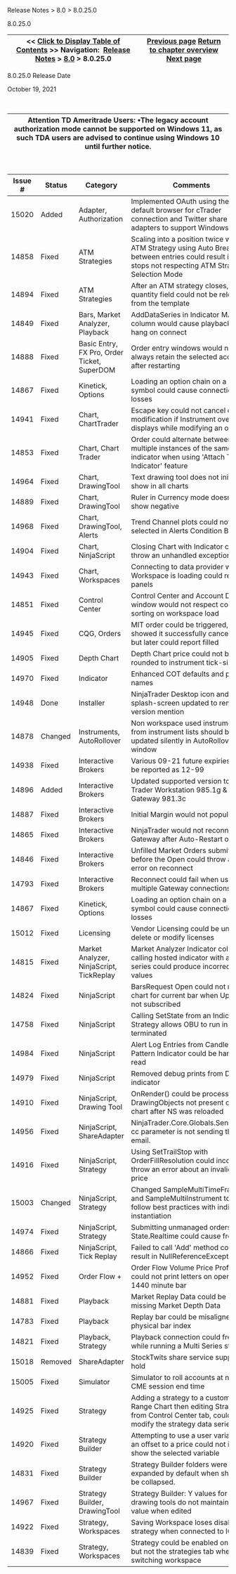 ﻿


Release Notes \> 8\.0 \> 8\.0\.25\.0






















8\.0\.25\.0







| \<\< [Click to Display Table of Contents](8_0_25_0.md) \>\> **Navigation:**     [Release Notes](release_notes-1.md) \> [8\.0](8_0-1.md) \> 8\.0\.25\.0 | [Previous page](8_0_26_1-1.md) [Return to chapter overview](8_0-1.md) [Next page](8_0_24_3-1.md) |
| --- | --- |











8\.0\.25\.0 Release Date


October 19, 2021


 




| Attention TD Ameritrade Users:  •The legacy account authorization mode cannot be supported on Windows 11, as such TDA users are advised to continue using Windows 10 until further notice. |
| --- |



 




| Issue \# | Status | Category | Comments |
| --- | --- | --- | --- |
| 15020 | Added | Adapter, Authorization | Implemented OAuth using the default browser for cTrader connection and Twitter share adapters to support Windows 11\. |
| 14858 | Fixed | ATM Strategies | Scaling into a position twice with ATM Strategy using Auto Breakeven between entries could result in stops not respecting ATM Strategy Selection Mode |
| 14894 | Fixed | ATM Strategies | After an ATM strategy closes, the quantity field could not be reloaded from the template |
| 14849 | Fixed | Bars, Market Analyzer, Playback | AddDataSeries in Indicator MA column would cause playback to hang on connect |
| 14888 | Fixed | Basic Entry, FX Pro, Order Ticket, SuperDOM | Order entry windows would not always retain the selected account after restarting |
| 14867 | Fixed | Kinetick, Options | Loading an option chain on a stock symbol could cause connection losses |
| 14941 | Fixed | Chart, ChartTrader | Escape key could not cancel order modification if Instrument overlay displays while modifying an order |
| 14853 | Fixed | Chart, Chart Trader | Order could alternate between multiple instances of the same indicator when using 'Attach To Indicator' feature |
| 14964 | Fixed | Chart, DrawingTool | Text drawing tool does not initially show in all charts |
| 14889 | Fixed | Chart, DrawingTool | Ruler in Currency mode doesn't show negative |
| 14968 | Fixed | Chart, DrawingTool, Alerts | Trend Channel plots could not be selected in Alerts Condition Builder |
| 14904 | Fixed | Chart, NinjaScript | Closing Chart with Indicator could throw an unhandled exception |
| 14943 | Fixed | Chart, Workspaces | Connecting to data provider while Workspace is loading could re\-size panels |
| 14851 | Fixed | Control Center | Control Center and Account Data window would not respect column sorting on workspace load |
| 14945 | Fixed | CQG, Orders | MIT order could be triggered, then showed it successfully canceled, but later could report filled |
| 14905 | Fixed | Depth Chart | Depth Chart price could not be rounded to instrument tick\-size |
| 14970 | Fixed | Indicator | Enhanced COT defaults and plot names |
| 14948 | Done | Installer | NinjaTrader Desktop icon and splash\-screen updated to remove version mention |
| 14878 | Changed | Instruments, AutoRollover | Non workspace used instruments from instrument lists should be updated silently in AutoRollover window |
| 14938 | Fixed | Interactive Brokers | Various 09\-21 future expiries could be reported as 12\-99 |
| 14896 | Added | Interactive Brokers | Updated supported version to Trader Workstation 985\.1g \& Gateway 981\.3c |
| 14887 | Fixed | Interactive Brokers | Initial Margin would not populate |
| 14865 | Fixed | Interactive Brokers | NinjaTrader would not reconnect to Gateway after Auto\-Restart occurs. |
| 14846 | Fixed | Interactive Brokers | Unfilled Market Orders submitted before the Open could throw an error on reconnect |
| 14793 | Fixed | Interactive Brokers | Reconnect could fail when using multiple Gateway connections |
| 14867 | Fixed | Kinetick, Options | Loading an option chain on a stock symbol could cause connection losses |
| 15012 | Fixed | Licensing | Vendor Licensing could be unable to delete or modify licenses |
| 14815 | Fixed | Market Analyzer, NinjaScript, TickReplay | Market Analyzer Indicator column calling hosted indicator with added series could produce incorrect values |
| 14824 | Fixed | NinjaScript | BarsRequest Open could not match chart for current bar when Update is not subscribed |
| 14758 | Fixed | NinjaScript | Calling SetState from an Indicator or Strategy allows OBU to run in terminated |
| 14984 | Fixed | NinjaScript | Alert Log Entries from Candlestick Pattern Indicator could be hard to read |
| 14979 | Fixed | NinjaScript | Removed debug prints from Darvas indicator |
| 14910 | Fixed | NinjaScript, Drawing Tool | OnRender() could be processed for DrawingObjects not present on chart after NS was reloaded |
| 14956 | Fixed | NinjaScript, ShareAdapter | NinjaTrader.Core.Globals.SendMail() cc parameter is not sending the email. |
| 14916 | Fixed | NinjaScript, Strategy | Using SetTrailStop with OrderFillResolution could incorrectly throw an error about an invalid stop price |
| 15003 | Changed | NinjaScript, Strategy | Changed SampleMultiTimeFrame and SampleMultiInstrument to follow best practices with indicator instantiation |
| 14974 | Fixed | NinjaScript, Strategy | Submitting unmanaged orders in State.Realtime could cause freezes |
| 14866 | Fixed | NinjaScript, Tick Replay | Failed to call 'Add' method could result in NullReferenceException |
| 14952 | Fixed | Order Flow \+ | Order Flow Volume Price Profile could not print letters on open of 1440 minute bar |
| 14881 | Fixed | Playback | Market Replay Data could be missing Market Depth Data |
| 14783 | Fixed | Playback | Replay bar could be misaligned with physical bar index |
| 14821 | Fixed | Playback, Strategy | Playback connection could freeze while running a Multi Series strategy |
| 15018 | Removed | ShareAdapter | StockTwits share service support on hold |
| 15005 | Fixed | Simulator | Simulator to roll accounts at new CME session end time |
| 14925 | Fixed | Strategy | Adding a strategy to a custom Range Chart then editing Strategy from Control Center tab, could modify the strategy data series |
| 14920 | Fixed | Strategy Builder | Attempting to use a user variable as an offset to a price could not initially show the selected variable |
| 14831 | Fixed | Strategy Builder | Strategy Builder folders were expanded by default when should be collapsed. |
| 14967 | Fixed | Strategy Builder, DrawingTool | Strategy Builder: Y values for drawing tools do not maintain their value when edited |
| 14922 | Fixed | Strategy, Workspaces | Saving Workspace loses disabled strategy when connected to IQFeed |
| 14839 | Fixed | Strategy, Workspaces | Strategy could be enabled on chart but not the strategies tab when switching workspace |



 








